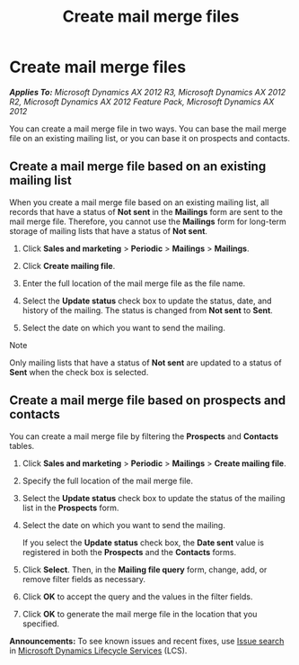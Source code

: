 ﻿---
title: Create mail merge files
TOCTitle: Create mail merge files
ms:assetid: d35a02c6-6a25-4dee-a6d7-018fcec89c1b
ms:mtpsurl: https://technet.microsoft.com/en-us/library/Aa551065(v=AX.60)
ms:contentKeyID: 36059509
ms.date: 04/18/2014
mtps_version: v=AX.60
---

# Create mail merge files 


_**Applies To:** Microsoft Dynamics AX 2012 R3, Microsoft Dynamics AX 2012 R2, Microsoft Dynamics AX 2012 Feature Pack, Microsoft Dynamics AX 2012_

You can create a mail merge file in two ways. You can base the mail merge file on an existing mailing list, or you can base it on prospects and contacts.

## Create a mail merge file based on an existing mailing list

When you create a mail merge file based on an existing mailing list, all records that have a status of **Not sent** in the **Mailings** form are sent to the mail merge file. Therefore, you cannot use the **Mailings** form for long-term storage of mailing lists that have a status of **Not sent**.

1.  Click **Sales and marketing** \> **Periodic** \> **Mailings** \> **Mailings**.

2.  Click **Create mailing file**.

3.  Enter the full location of the mail merge file as the file name.

4.  Select the **Update status** check box to update the status, date, and history of the mailing. The status is changed from **Not sent** to **Sent**.

5.  Select the date on which you want to send the mailing.


> [!NOTE]
> <P>Only mailing lists that have a status of <STRONG>Not sent</STRONG> are updated to a status of <STRONG>Sent</STRONG> when the check box is selected.</P>



## Create a mail merge file based on prospects and contacts

You can create a mail merge file by filtering the **Prospects** and **Contacts** tables.

1.  Click **Sales and marketing** \> **Periodic** \> **Mailings** \> **Create mailing file**.

2.  Specify the full location of the mail merge file.

3.  Select the **Update status** check box to update the status of the mailing list in the **Prospects** form.

4.  Select the date on which you want to send the mailing.
    
    If you select the **Update status** check box, the **Date sent** value is registered in both the **Prospects** and the **Contacts** forms.

5.  Click **Select**. Then, in the **Mailing file query** form, change, add, or remove filter fields as necessary.

6.  Click **OK** to accept the query and the values in the filter fields.

7.  Click **OK** to generate the mail merge file in the location that you specified.

  
**Announcements:** To see known issues and recent fixes, use [Issue search](http://go.microsoft.com/fwlink/?linkid=389258) in [Microsoft Dynamics Lifecycle Services](http://go.microsoft.com/fwlink/?linkid=306505) (LCS).


